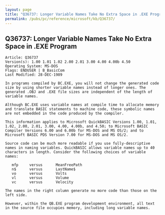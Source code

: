 ```yaml
---
layout: page
title: "Q36737: Longer Variable Names Take No Extra Space in .EXE Program"
permalink: /pubs/pc/reference/microsoft/kb/Q36737/
---
```


## Q36737: Longer Variable Names Take No Extra Space in .EXE Program

	Article: Q36737
	Version(s): 1.00 1.01 1.02 2.00 2.01 3.00 4.00 4.00b 4.50
	Operating System: MS-DOS
	Flags: ENDUSER | B_BasicCom
	Last Modified: 28-DEC-1989
	
	In programs compiled by BC.EXE, you will not change the generated code
	size by using shorter variable names instead of longer ones. The
	generated .OBJ and .EXE file sizes are independent of the length of
	variable names.
	
	Although BC.EXE uses variable names at compile time to allocate memory
	and translate BASIC statements to machine code, these symbolic names
	are not embedded in the code produced by the compiler.
	
	This information applies to Microsoft QuickBASIC Versions 1.00, 1.01,
	1.02, 2.00, 2.01, 3.00, 4.00, 4.00b, and 4.50; to Microsoft BASIC
	Compiler Versions 6.00 and 6.00b for MS-DOS and MS OS/2; and to
	Microsoft BASIC PDS Version 7.00 for MS-DOS and MS OS/2.
	
	Source code can be much more readable if you use fully-descriptive
	names in naming variables. QuickBASIC allows variable names up to 40
	characters in length. Consider the following choices of variable
	names:
	
	   mfp     versus      MeanFreePath
	   n$      versus      LastName$
	   vo      versus      Volts
	   vl      versus      Volume
	   vc      versus      Velocity
	
	The names in the right column generate no more code than those on the
	left side.
	
	However, within the QB.EXE program development environment, all text
	in the source file occupies memory, including long variable names.
